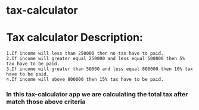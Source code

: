 # tax-calculator

# Tax calculator Description:
    1.If income will less than 250000 then no tax have to paid.
    2.If income will greater equal 250000 and less equal 500000 then 5% tax have to be paid.
    3.If income will greater than 50000 and less equal 800000 then 10% tax have to be paid.
    4.If income will above 800000 then 15% tax have to be paid.

### In this tax-calculator app we are calculating the total tax after match those above criteria

